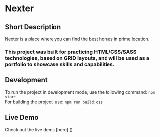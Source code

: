 # Nexter

## Short Description

Nexter is a place where you can find the best homes in prime location.

### This project was built for practicing HTML/CSS/SASS technologies, based on GRID layouts, and will be used as a portfolio to showcase skills and capabilities.

## Development

To run the project in development mode, use the following command:
`npm start`</br>
For building the project, use:
`npm run build:css`

## Live Demo

Check out the live demo [here] ()
